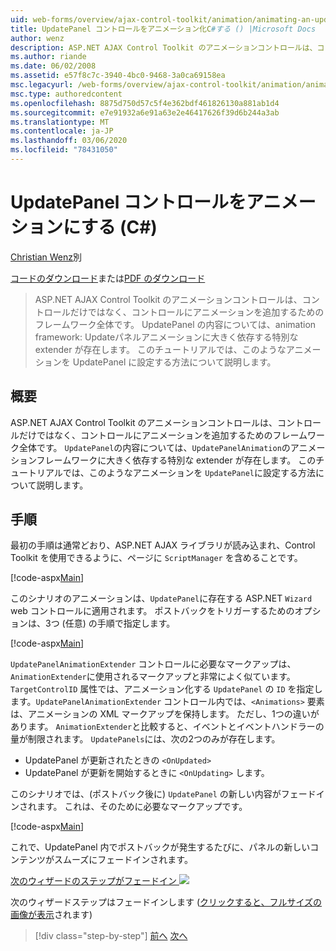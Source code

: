```yaml
---
uid: web-forms/overview/ajax-control-toolkit/animation/animating-an-updatepanel-control-cs
title: UpdatePanel コントロールをアニメーション化C#する () |Microsoft Docs
author: wenz
description: ASP.NET AJAX Control Toolkit のアニメーションコントロールは、コントロールだけではなく、コントロールにアニメーションを追加するためのフレームワーク全体です。 ... の内容
ms.author: riande
ms.date: 06/02/2008
ms.assetid: e57f8c7c-3940-4bc0-9468-3a0ca69158ea
msc.legacyurl: /web-forms/overview/ajax-control-toolkit/animation/animating-an-updatepanel-control-cs
msc.type: authoredcontent
ms.openlocfilehash: 8875d750d57c5f4e362bdf461826130a881ab1d4
ms.sourcegitcommit: e7e91932a6e91a63e2e46417626f39d6b244a3ab
ms.translationtype: MT
ms.contentlocale: ja-JP
ms.lasthandoff: 03/06/2020
ms.locfileid: "78431050"
---
```

# <a name="animating-an-updatepanel-control-c"></a>UpdatePanel コントロールをアニメーションにする (C#)

[Christian Wenz](https://github.com/wenz)別

[コードのダウンロード](https://download.microsoft.com/download/9/3/f/93f8daea-bebd-4821-833b-95205389c7d0/UpdatePanelAnimation1.cs.zip)または[PDF のダウンロード](https://download.microsoft.com/download/b/6/a/b6ae89ee-df69-4c87-9bfb-ad1eb2b23373/updatepanelanimation1CS.pdf)

> ASP.NET AJAX Control Toolkit のアニメーションコントロールは、コントロールだけではなく、コントロールにアニメーションを追加するためのフレームワーク全体です。 UpdatePanel の内容については、animation framework: Updateパネルアニメーションに大きく依存する特別な extender が存在します。 このチュートリアルでは、このようなアニメーションを UpdatePanel に設定する方法について説明します。

## <a name="overview"></a>概要

ASP.NET AJAX Control Toolkit のアニメーションコントロールは、コントロールだけではなく、コントロールにアニメーションを追加するためのフレームワーク全体です。 `UpdatePanel`の内容については、`UpdatePanelAnimation`のアニメーションフレームワークに大きく依存する特別な extender が存在します。 このチュートリアルでは、このようなアニメーションを `UpdatePanel`に設定する方法について説明します。

## <a name="steps"></a>手順

最初の手順は通常どおり、ASP.NET AJAX ライブラリが読み込まれ、Control Toolkit を使用できるように、ページに `ScriptManager` を含めることです。

[!code-aspx[Main](animating-an-updatepanel-control-cs/samples/sample1.aspx)]

このシナリオのアニメーションは、`UpdatePanel`に存在する ASP.NET `Wizard` web コントロールに適用されます。 ポストバックをトリガーするためのオプションは、3つ (任意) の手順で指定します。

[!code-aspx[Main](animating-an-updatepanel-control-cs/samples/sample2.aspx)]

`UpdatePanelAnimationExtender` コントロールに必要なマークアップは、`AnimationExtender`に使用されるマークアップと非常によく似ています。 `TargetControlID` 属性では、アニメーション化する `UpdatePanel` の `ID` を指定します。`UpdatePanelAnimationExtender` コントロール内では、`<Animations>` 要素は、アニメーションの XML マークアップを保持します。 ただし、1つの違いがあります。 `AnimationExtender`と比較すると、イベントとイベントハンドラーの量が制限されます。 `UpdatePanels`には、次の2つのみが存在します。

- UpdatePanel が更新されたときの `<OnUpdated>`
- UpdatePanel が更新を開始するときに `<OnUpdating>` します。

このシナリオでは、(ポストバック後に) `UpdatePanel` の新しい内容がフェードインされます。 これは、そのために必要なマークアップです。

[!code-aspx[Main](animating-an-updatepanel-control-cs/samples/sample3.aspx)]

これで、UpdatePanel 内でポストバックが発生するたびに、パネルの新しいコンテンツがスムーズにフェードインされます。

[次のウィザードのステップがフェードイン ![](animating-an-updatepanel-control-cs/_static/image2.png)](animating-an-updatepanel-control-cs/_static/image1.png)

次のウィザードステップはフェードインします ([クリックすると、フルサイズの画像が表示](animating-an-updatepanel-control-cs/_static/image3.png)されます)

> [!div class="step-by-step"]
> [前へ](changing-an-animation-using-client-side-code-cs.md)
> [次へ](dynamically-controlling-updatepanel-animations-cs.md)
